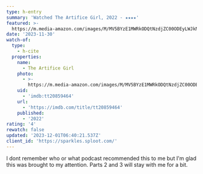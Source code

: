 ```yaml
---
type: h-entry
summary: 'Watched The Artifice Girl, 2022 - ★★★★'
featured: >-
  https://m.media-amazon.com/images/M/MV5BYzE1MWRkODQtNzdjZC00ODEyLWJkNDMtYzFiZjljNDIwNzRkXkEyXkFqcGdeQXVyMzQwMTY2Nzk@._V1_SX300.jpg
date: '2023-11-30'
watch-of:
  type:
    - h-cite
  properties:
    name:
      - The Artifice Girl
    photo:
      - >-
        https://m.media-amazon.com/images/M/MV5BYzE1MWRkODQtNzdjZC00ODEyLWJkNDMtYzFiZjljNDIwNzRkXkEyXkFqcGdeQXVyMzQwMTY2Nzk@._V1_SX300.jpg
    uid:
      - 'imdb:tt20859464'
    url:
      - 'https://imdb.com/title/tt20859464'
    published:
      - '2022'
rating: '4'
rewatch: false
updated: '2023-12-01T06:40:21.537Z'
client_id: 'https://sparkles.sploot.com/'
---
```

I dont remember who or what podcast recommended this to me but I'm glad this was brought to my attention. Parts 2 and 3 will stay with me for a bit.
